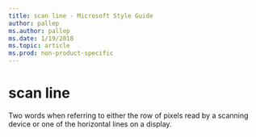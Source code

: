 ```yaml
---
title: scan line - Microsoft Style Guide
author: pallep
ms.author: pallep
ms.date: 1/19/2018
ms.topic: article
ms.prod: non-product-specific
---
```


# scan line

Two words when referring to either the row of pixels read by a scanning device or one of the horizontal lines on a display.
